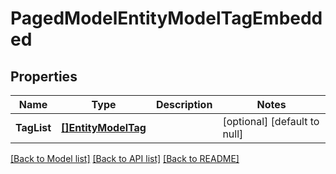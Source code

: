 # PagedModelEntityModelTagEmbedded

## Properties
Name | Type | Description | Notes
------------ | ------------- | ------------- | -------------
**TagList** | [**[]EntityModelTag**](EntityModelTag.md) |  | [optional] [default to null]

[[Back to Model list]](../README.md#documentation-for-models) [[Back to API list]](../README.md#documentation-for-api-endpoints) [[Back to README]](../README.md)

